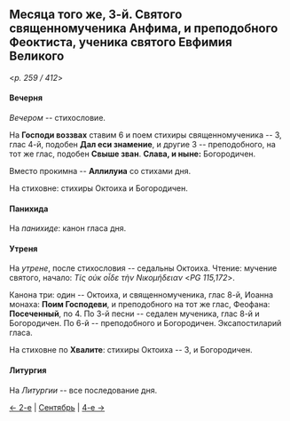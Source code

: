 
## Месяца того же, 3-й. Святого священномученика Анфима, и преподобного Феоктиста, ученика святого Евфимия Великого

<*p. 259 / 412*>

#### Вечерня

*Вечером* -- стихословие. 

На **Господи воззвах** ставим 6 и поем стихиры священномученика -- 3, глас 4-й, 
подобен **Дал еси знамение**, и другие 3 -- преподобного, на тот же глас, подобен **Свыше зван**. 
**Слава, и ныне:** Богородичен.

Вместо прокимна -- **Аллилуиа** со стихами дня. 

На стиховне: стихиры Октоиха и Богородичен.

#### Панихида

На *панихиде*: канон гласа дня.

#### Утреня

На *утрене*, после стихословия -- седальны Октоиха. 
Чтение: мучение святого, начало: *Τίς οὐκ οἶδε τὴν Νικομήδειαν* <*PG 115,172*>.

Канона три: один -- Октоиха, и священномученика, глас 8-й, Иоанна монаха: **Поим Господеви**, 
и преподобного на тот же глас, Феофана: **Посеченный**, по 4. 
По 3-й песни -- седален мученика, глас 8-й и Богородичен. 
По 6-й -- преподобного и Богородичен. 
Эксапостиларий гласа. 

На стиховне по **Хвалите**: стихиры Октоиха -- 3, и Богородичен.

#### Литургия

На *Литургии* -- все последование дня.

[← 2-е](09_02_EUR.ru.md) | [Сентябрь](README.md#3-й) | [4-е →](09_04_EUR.ru.md)
